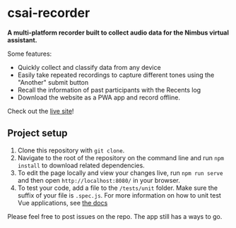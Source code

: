 # csai-recorder

**A multi-platform recorder built to collect audio data for the Nimbus virtual assistant.**

Some features:

- Quickly collect and classify data from any device
- Easily take repeated recordings to capture different tones using the "Another" submit button
- Recall the information of past participants with the Recents log
- Download the website as a PWA app and record offline.

Check out the [live site](https://gallant-minsky-9606aa.netlify.com/)!

## Project setup

1. Clone this repository with `git clone`.
2. Navigate to the root of the repository on the command line and run `npm install` to download related dependencies.
3. To edit the page locally and view your changes live, run `npm run serve` and then open `http://localhost:8080/` in your browser.
4. To test your code, add a file to the `/tests/unit` folder. Make sure the suffix of your file is `.spec.js`. For more information on how to unit test Vue applications, see [the docs](https://vue-test-utils.vuejs.org/guides/testing-single-file-components-with-jest.html)

Please feel free to post issues on the repo. The app still has a ways to go.
